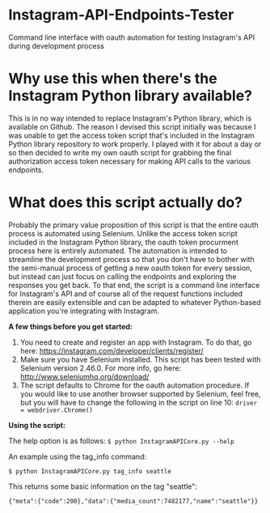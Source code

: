 # Instagram-API-Endpoints-Tester
Command line interface with oauth automation for testing Instagram's API during development process


# Why use this when there's the Instagram Python library available?

This is in no way intended to replace Instagram's Python library, which is available on Github. The reason I devised this script initially was because I was unable to get the access token script that's included in the Instagram Python library repository to work properly. I played with it for about a day or so then decided to write my own oauth script for grabbing the final authorization access token necessary for making API calls to the various endpoints. 

# What does this script actually do? 

Probably the primary value proposition of this script is that the entire oauth process is automated using Selenium. Unlike the access token script included in the Instagram Python library, the oauth token procurment process here is entirely automated. The automation is intended to streamline the development process so that you don't have to bother with the semi-manual process of getting a new oauth token for every session, but instead can just focus on calling the endpoints and exploring the responses you get back. To that end, the script is a command line interface for Instagram's API and of course all of the request functions included therein are easily extensible and can be adapted to whatever Python-based application you're integrating with Instagram.

**A few things before you get started:** 


1. You need to create and register an app with Instagram. To do that, go here: https://instagram.com/developer/clients/register/
2. Make sure you have Selenium installed. This script has been tested with Selenium version 2.46.0. For more info, go here: http://www.seleniumhq.org/download/
3. The script defaults to Chrome for the oauth automation procedure. If you would like to use another browser supported by Selenium, feel free, but you will have to change the following in the script on line 10: `driver = webdriver.Chrome()` 
    

**Using the script:**

The help option is as follows: 
`$ python InstagramAPICore.py --help`

An example using the tag_info command: 

`$ python InstagramAPICore.py tag_info seattle`

This returns some basic information on the tag "seattle": 

`{"meta":{"code":200},"data":{"media_count":7482177,"name":"seattle"}}`
